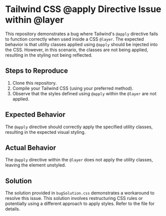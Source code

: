 # Tailwind CSS @apply Directive Issue within @layer

This repository demonstrates a bug where Tailwind's `@apply` directive fails to function correctly when used inside a CSS `@layer`.  The expected behavior is that utility classes applied using `@apply` should be injected into the CSS. However, in this scenario, the classes are not being applied, resulting in the styling not being reflected.

## Steps to Reproduce

1. Clone this repository.
2. Compile your Tailwind CSS (using your preferred method).
3. Observe that the styles defined using `@apply` within the `@layer` are not applied.

## Expected Behavior

The `@apply` directive should correctly apply the specified utility classes, resulting in the expected visual styling.

## Actual Behavior

The `@apply` directive within the `@layer` does not apply the utility classes, leaving the element unstyled.

## Solution

The solution provided in `bugSolution.css` demonstrates a workaround to resolve this issue. This solution involves restructuring CSS rules or potentially using a different approach to apply styles. Refer to the file for details.